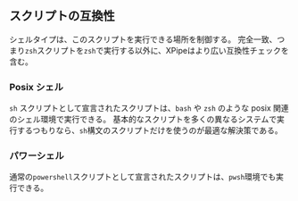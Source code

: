 ## スクリプトの互換性

シェルタイプは、このスクリプトを実行できる場所を制御する。
完全一致、つまり`zsh`スクリプトを`zsh`で実行する以外に、XPipeはより広い互換性チェックを含む。

### Posix シェル

`sh` スクリプトとして宣言されたスクリプトは、`bash` や `zsh` のような posix 関連のシェル環境で実行できる。
基本的なスクリプトを多くの異なるシステムで実行するつもりなら、`sh`構文のスクリプトだけを使うのが最適な解決策である。

### パワーシェル

通常の`powershell`スクリプトとして宣言されたスクリプトは、`pwsh`環境でも実行できる。
